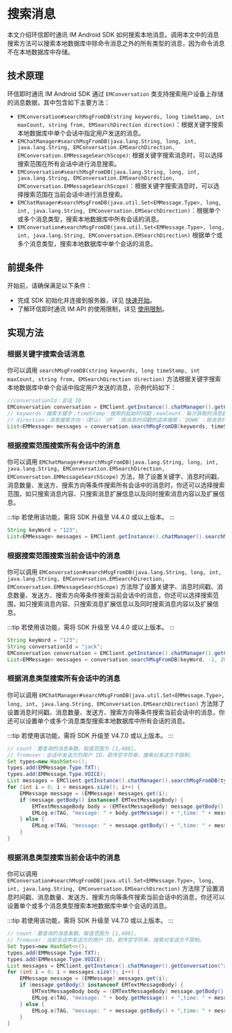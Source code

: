 # 搜索消息

<Toc />

本文介绍环信即时通讯 IM Android SDK 如何搜索本地消息。调用本文中的消息搜索方法可以搜索本地数据库中除命令消息之外的所有类型的消息，因为命令消息不在本地数据库中存储。

## 技术原理

环信即时通讯 IM Android SDK 通过 `EMConversation` 类支持搜索用户设备上存储的消息数据，其中包含如下主要方法：

- `EMConversation#searchMsgFromDB(string keywords, long timeStamp, int maxCount, string from, EMSearchDirection direction)`：根据关键字搜索本地数据库中单个会话中指定用户发送的消息。
- `EMChatManager#searchMsgFromDB(java.lang.String, long, int, java.lang.String, EMConversation.EMSearchDirection, EMConversation.EMMessageSearchScope)`: 根据关键字搜索消息时，可以选择搜索范围在所有会话中进行消息搜索。
- `EMConversation#searchMsgFromDB(java.lang.String, long, int, java.lang.String, EMConversation.EMSearchDirection, EMConversation.EMMessageSearchScope)`：根据关键字搜索消息时，可以选择搜索范围在当前会话中进行消息搜索。
- `EMChatManager#searchMsgFromDB(java.util.Set<EMMessage.Type>, long, int, java.lang.String, EMConversation.EMSearchDirection)`：根据单个或多个消息类型，搜索本地数据库中所有会话的消息。
- `EMConversation#searchMsgFromDB(java.util.Set<EMMessage.Type>, long, int, java.lang.String, EMConversation.EMSearchDirection)` 根据单个或多个消息类型，搜索本地数据库中单个会话的消息。

## 前提条件

开始前，请确保满足以下条件：

- 完成 SDK 初始化并连接到服务器，详见 [快速开始](quickstart.html)。
- 了解环信即时通讯 IM API 的使用限制，详见 [使用限制](/product/limitation.html)。

## 实现方法

### 根据关键字搜索会话消息

你可以调用 `searchMsgFromDB(string keywords, long timeStamp, int maxCount, string from, EMSearchDirection direction)` 方法根据关键字搜索本地数据库中单个会话中指定用户发送的消息，示例代码如下：

```java
//conversationId：会话 ID
EMConversation conversation = EMClient.getInstance().chatManager().getConversation(conversationId);
// keywords：搜索关键字；timeStamp：搜索的起始时间戳；maxCount：每次获取的消息数量，取值范围为 [1,400]。
// direction：消息搜索方向：（默认）`UP`：按消息时间戳的逆序搜索；`DOWN`：按消息时间戳的正序搜索。
List<EMMessage> messages = conversation.searchMsgFromDB(keywords, timeStamp, maxCount, from, EMConversation.EMSearchDirection.UP);
```

### 根据搜索范围搜索所有会话中的消息 

你可以调用 `EMChatManager#searchMsgFromDB(java.lang.String, long, int, java.lang.String, EMConversation.EMSearchDirection, EMConversation.EMMessageSearchScope)` 方法，除了设置关键字、消息时间戳、消息数量、发送方、搜索方向等条件搜索所有会话中的消息时，你还可以选择搜索范围，如只搜索消息内容、只搜索消息扩展信息以及同时搜索消息内容以及扩展信息。 

:::tip
若使用该功能，需将 SDK 升级至 V4.4.0 或以上版本。
:::

```java
String keyWord = "123";
List<EMMessage> messages = EMClient.getInstance().chatManager().searchMsgFromDB(keyWord, -1, 200, null, EMConversation.EMSearchDirection.UP, EMConversation.EMMessageSearchScope.ALL);

```

### 根据搜索范围搜索当前会话中的消息 

你可以调用 `EMConversation#searchMsgFromDB(java.lang.String, long, int, java.lang.String, EMConversation.EMSearchDirection, EMConversation.EMMessageSearchScope)` 方法除了设置关键字、消息时间戳、消息数量、发送方、搜索方向等条件搜索当前会话中的消息，你还可以选择搜索范围，如只搜索消息内容、只搜索消息扩展信息以及同时搜索消息内容以及扩展信息。

:::tip
若使用该功能，需将 SDK 升级至 V4.4.0 或以上版本。
:::

```java
String keyWord = "123";
String conversationId = "jack";
EMConversation conversation = EMClient.getInstance().chatManager().getConversation(conversationId);
List<EMMessage> messages = conversation.searchMsgFromDB(keyWord, -1, 200, null, EMConversation.EMSearchDirection.UP, EMConversation.EMMessageSearchScope.ALL);

```

### 根据消息类型搜索所有会话中的消息

你可以调用 `EMChatManager#searchMsgFromDB(java.util.Set<EMMessage.Type>, long, int, java.lang.String, EMConversation.EMSearchDirection)` 方法除了设置消息时间戳、消息数量、发送方、搜索方向等条件搜索当前会话中的消息，你还可以设置单个或多个消息类型搜索本地数据库中所有会话的消息。

:::tip
若使用该功能，需将 SDK 升级至 V4.7.0 或以上版本。
:::

```java
// count：要查询的消息条数。取值范围为 [1,400]。
// fromuser：会话中发送方的用户 ID。若传空字符串，搜索对发送方不限制。
Set types=new HashSet<>();
types.add(EMMessage.Type.TXT);
types.add(EMMessage.Type.VOICE);
List messages = EMClient.getInstance().chatManager().searchMsgFromDB(types, -1, 400, "xu", EMConversation.EMSearchDirection.UP);
for (int i = 0; i < messages.size(); i++) {
    EMMessage message = (EMMessage) messages.get(i);
    if (message.getBody() instanceof EMTextMessageBody) {
        EMTextMessageBody body = (EMTextMessageBody) message.getBody();
        EMLog.e(TAG, "message: " + body.getMessage() + ",time: " + message.getMsgTime());
    } else {
        EMLog.e(TAG, "message: " + message.getBody() + ",time: " + message.getMsgTime());
    }
}
``` 

### 根据消息类型搜索当前会话中的消息

你可以调用 `EMConversation#searchMsgFromDB(java.util.Set<EMMessage.Type>, long, int, java.lang.String, EMConversation.EMSearchDirection)` 方法除了设置消息时间戳、消息数量、发送方、搜索方向等条件搜索当前会话中的消息，你还可以设置单个或多个消息类型搜索本地数据库中单个会话的消息。

:::tip
若使用该功能，需将 SDK 升级至 V4.7.0 或以上版本。
:::

```java
// count：要查询的消息条数。取值范围为 [1,400]。
// fromuser：当前会话中发送方的用户 ID。若传空字符串，搜索对发送方不限制。
Set types=new HashSet<>();
types.add(EMMessage.Type.TXT);
types.add(EMMessage.Type.VOICE);
List messages = EMClient.getInstance().chatManager().getConversation("xu").searchMsgFromDB(types, -1, 400, "xu", EMConversation.EMSearchDirection.UP);
for (int i = 0; i < messages.size(); i++) {
    EMMessage message = (EMMessage) messages.get(i);
    if (message.getBody() instanceof EMTextMessageBody) {
        EMTextMessageBody body = (EMTextMessageBody) message.getBody();
        EMLog.e(TAG, "message: " + body.getMessage() + ",time: " + message.getMsgTime());
    } else {
        EMLog.e(TAG, "message: " + message.getBody() + ",time: " + message.getMsgTime());
    }
}
```         

